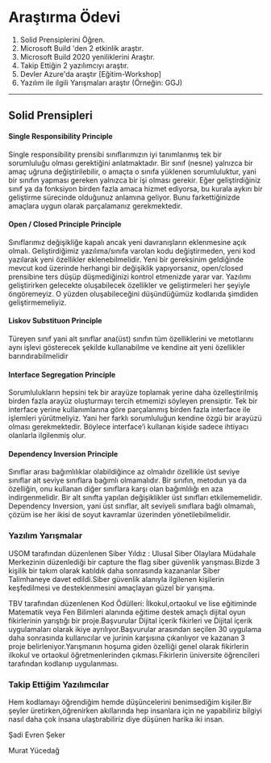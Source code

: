 # Araştırma Ödevi


1. Solid Prensiplerini Öğren.
2. Microsoft Build 'den 2 etkinlik araştır.
3. Microsoft Build 2020 yeniliklerini Araştır.
4. Takip Ettiğin 2 yazılımcıyı araştır.
5. Devler Azure'da araştır [Eğitim-Workshop]
6. Yazılım ile ilgili Yarışmaları araştır (Örneğin: GGJ)


---

##  Solid Prensipleri

#### Single Responsibility Principle
Single responsibility prensibi sınıflarımızın iyi tanımlanmış tek bir sorumluluğu olması gerektiğini anlatmaktadır. Bir sınıf (nesne) 
yalnızca bir amaç uğruna değiştirilebilir, o amaçta o sınıfa yüklenen sorumluluktur, yani bir sınıfın yapması gereken yalnızca bir işi
olması gerekir.
Eğer geliştirdiğiniz sınıf ya da fonksiyon birden fazla amaca hizmet ediyorsa, bu kurala aykırı bir geliştirme sürecinde olduğunuz 
anlamına geliyor. Bunu farkettiğinizde amaçlara uygun olarak parçalamanız gerekmektedir.


#### Open / Closed Principle Principle
Sınıflarımız değişikliğe kapalı ancak yeni davranışların eklenmesine açık olmalı. Geliştirdiğimiz yazılıma/sınıfa varolan kodu 
değiştirmeden, yeni kod yazılarak yeni özellikler eklenebilmelidir. Yeni bir gereksinim geldiğinde mevcut kod üzerinde herhangi bir 
değişiklik yapıyorsanız, open/closed prensibine ters düşüp düşmediğinizi kontrol etmenizde yarar var. Yazılımı geliştirirken gelecekte
oluşabilecek özellikler ve geliştirmeleri her şeyiyle öngöremeyiz. O yüzden oluşabileceğini düşündüğümüz kodlarıda şimdiden 
geliştirmemeliyiz.

#### Liskov Substituon Principle 

Türeyen sınıf yani alt sınıflar ana(üst) sınıfın tüm özelliklerini ve metotlarını aynı işlevi gösterecek şekilde kullanabilme ve kendine 
ait yeni özellikler barındırabilmelidir

#### Interface Segregation Principle

Sorumlulukların hepsini tek bir arayüze toplamak yerine daha özelleştirilmiş birden fazla arayüz oluşturmayı tercih etmemizi söyleyen 
prensiptir. Tek bir interface yerine kullanımlarına göre parçalanmış birden fazla interface ile işlemleri yürütmeliyiz. Yani her farklı 
sorumluluğun kendine özgü bir arayüzü olması gerekmektedir. Böylece interface’i kullanan kişide sadece ihtiyacı olanlarla ilgilenmiş 
olur. 

#### Dependency Inversion Principle

Sınıflar arası bağımlılıklar olabildiğince az olmalıdır özellikle üst seviye sınıflar alt seviye sınıflara bağımlı olmamalıdır. Bir 
sınıfın, metodun ya da özelliğin, onu kullanan diğer sınıflara karşı olan bağımlılığı en aza indirgenmelidir. Bir alt sınıfta yapılan 
değişiklikler üst sınıfları etkilememelidir. Dependency Inversion, yani üst sınıflar, alt seviyeli sınıflara bağlı olmamalı, çözüm ise 
her ikisi de soyut kavramlar üzerinden yönetilebilmelidir.


###  Yazılım Yarışmalar 
USOM tarafından düzenlenen Siber Yıldız :
Ulusal Siber Olaylara Müdahale Merkezinin düzenlediği bir capture the flag siber güvenlik yarışması.Bizde 3 kişilik bir takım olarak 
katıldık daha sonrasında kazananlar Siber Talimhaneye davet edildi.Siber güvenlik alanıyla ilgilenen kişilerin keşfedilmesi ve 
desteklenmesini amaçlayan güzel bir yarışma.

TBV tarafından düzenlenen Kod Ödülleri: 
İlkokul,ortaokul ve lise eğitiminde Matematik veya Fen Bilimleri alanında eğitime destek amaçlı dijital oyun fikirlerinin yarıştığı bir 
proje.Başvurular Dijital içerik fikirleri ve Dijital içerik uygulamaları olarak ikiye ayrılıyor.Başvurular arasından seçilen 30 uygulama
daha sonrasında kullanıcılar ve jurinin karşısına çıkarılıyor ve kazanan 3 proje belirleniyor.Yarışmanın hoşuma giden özelliği genel 
olarak fikirlerin ilkokul ve ortaokul öğretmenlerinden çıkması.Fikirlerin üniversite öğrencileri tarafından kodlanıp uygulanması.


### Takip Ettiğim Yazılımcılar

Hem kodlamayı öğrendiğim hemde düşüncelerini benimsediğim kişiler.Bir şeyler üretirken,öğrenirken akıllarında hep insanlara için ne 
yapabiliriz bilgiyi nasıl daha çok insana ulaştırabiliriz diye düşünen harika iki insan.

Şadi Evren Şeker

Murat Yücedağ 


